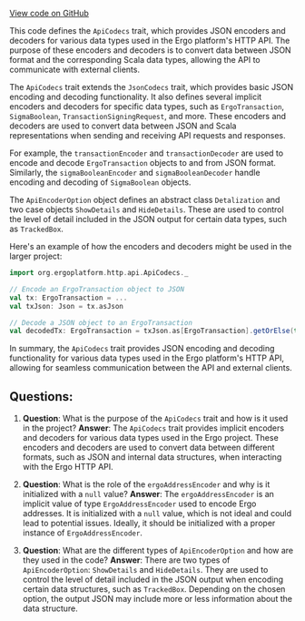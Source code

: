 [View code on GitHub](https://github.com/ergoplatform/ergo/src/main/scala/org/ergoplatform/http/api/ApiCodecs.scala)

This code defines the `ApiCodecs` trait, which provides JSON encoders and decoders for various data types used in the Ergo platform's HTTP API. The purpose of these encoders and decoders is to convert data between JSON format and the corresponding Scala data types, allowing the API to communicate with external clients.

The `ApiCodecs` trait extends the `JsonCodecs` trait, which provides basic JSON encoding and decoding functionality. It also defines several implicit encoders and decoders for specific data types, such as `ErgoTransaction`, `SigmaBoolean`, `TransactionSigningRequest`, and more. These encoders and decoders are used to convert data between JSON and Scala representations when sending and receiving API requests and responses.

For example, the `transactionEncoder` and `transactionDecoder` are used to encode and decode `ErgoTransaction` objects to and from JSON format. Similarly, the `sigmaBooleanEncoder` and `sigmaBooleanDecoder` handle encoding and decoding of `SigmaBoolean` objects.

The `ApiEncoderOption` object defines an abstract class `Detalization` and two case objects `ShowDetails` and `HideDetails`. These are used to control the level of detail included in the JSON output for certain data types, such as `TrackedBox`.

Here's an example of how the encoders and decoders might be used in the larger project:

```scala
import org.ergoplatform.http.api.ApiCodecs._

// Encode an ErgoTransaction object to JSON
val tx: ErgoTransaction = ...
val txJson: Json = tx.asJson

// Decode a JSON object to an ErgoTransaction
val decodedTx: ErgoTransaction = txJson.as[ErgoTransaction].getOrElse(throw new Exception("Failed to decode JSON"))
```

In summary, the `ApiCodecs` trait provides JSON encoding and decoding functionality for various data types used in the Ergo platform's HTTP API, allowing for seamless communication between the API and external clients.
## Questions: 
 1. **Question**: What is the purpose of the `ApiCodecs` trait and how is it used in the project?
   **Answer**: The `ApiCodecs` trait provides implicit encoders and decoders for various data types used in the Ergo project. These encoders and decoders are used to convert data between different formats, such as JSON and internal data structures, when interacting with the Ergo HTTP API.

2. **Question**: What is the role of the `ergoAddressEncoder` and why is it initialized with a `null` value?
   **Answer**: The `ergoAddressEncoder` is an implicit value of type `ErgoAddressEncoder` used to encode Ergo addresses. It is initialized with a `null` value, which is not ideal and could lead to potential issues. Ideally, it should be initialized with a proper instance of `ErgoAddressEncoder`.

3. **Question**: What are the different types of `ApiEncoderOption` and how are they used in the code?
   **Answer**: There are two types of `ApiEncoderOption`: `ShowDetails` and `HideDetails`. They are used to control the level of detail included in the JSON output when encoding certain data structures, such as `TrackedBox`. Depending on the chosen option, the output JSON may include more or less information about the data structure.